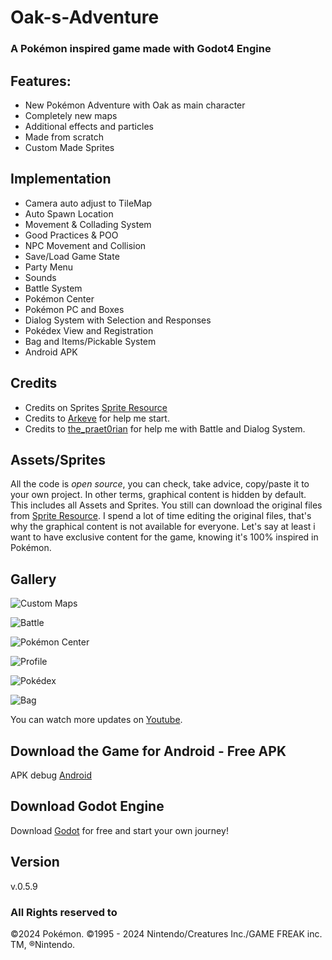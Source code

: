 # Oak-s-Adventure

### A Pokémon inspired game made with Godot4 Engine

## Features:

- New Pokémon Adventure with Oak as main character
- Completely new maps
- Additional effects and particles
- Made from scratch
- Custom Made Sprites

## Implementation

- Camera auto adjust to TileMap
- Auto Spawn Location
- Movement & Collading System
- Good Practices & POO
- NPC Movement and Collision
- Save/Load Game State
- Party Menu
- Sounds
- Battle System
- Pokémon Center
- Pokémon PC and Boxes
- Dialog System with Selection and Responses
- Pokédex View and Registration
- Bag and Items/Pickable System
- Android APK

## Credits

- Credits on Sprites [Sprite Resource](https://www.spriters-resource.com/)
- Credits to [Arkeve](https://www.youtube.com/@Arkeve) for help me start.
- Credits to [the_praet0rian](https://www.youtube.com/@the_praet0rian) for help me with Battle and Dialog System.

## Assets/Sprites

All the code is *open source*, you can check, take advice, copy/paste it to your own project.
In other terms, graphical content is hidden by default. This includes all Assets and Sprites.
You still can download the original files from [Sprite Resource](https://www.spriters-resource.com/).
I spend a lot of time editing the original files, that's why the graphical content is not available for everyone.
Let's say at least i want to have exclusive content for the game, knowing it's 100% inspired in Pokémon.

## Gallery

![Custom Maps](https://i.ibb.co/vqCfCFj/galery1.png "Custom Maps")

![Battle](https://i.ibb.co/cQCjZKB/galery2.png "Pokémon Battle")

![Pokémon Center](https://i.ibb.co/vLxQn1m/galery3.png "Pokémon Boxes")

![Profile](https://i.ibb.co/J2ZyFv4/profile.png "Oak Profile")

![Pokédex](https://i.ibb.co/3hpr0zv/pokedex.png "Pokédex Screen")

![Bag](https://i.ibb.co/Gc9PR19/bag.png "Bag Screen")

You can watch more updates on [Youtube](https://www.youtube.com/@AllisonCode).

## Download the Game for Android - Free APK
APK debug [Android](https://mega.nz/file/dpJj0ShL#0ChB1ql7UXlPIM-_xoUGndGHZcduL_2yEJWercZqugo)

## Download Godot Engine
Download [Godot](https://godotengine.org/) for free and start your own journey!

## Version
v.0.5.9

### All Rights reserved to
&copy;2024 Pokémon. ©1995 - 2024 Nintendo/Creatures Inc./GAME FREAK inc. TM, ®Nintendo.

